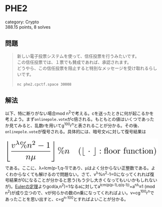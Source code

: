 # PHE2
category: Crypto  
388.15 points, 8 solves

## 問題
> 新しい電子投票システムを使って、信任投票を行うみたいです。  
> この信任投票では、１票でも賛成であれば、承認されます。  
> どうやら、この信任投票を阻止すると特別なメッセージを受け取れるらしいです。  
> 
> `nc phe2.cpctf.space 30008`

## 解法
以下、特に断りがない場合mod n<sup>2</sup>で考える。cを送ったときに何が起こるかを考えよう。まず`onlinepole.vote`がc倍される。もともとの値はいくつであったか見てみると、乱数rを用いてg<sup>100</sup>r<sup>n</sup>と表されることが分かる。その後、`onlinepole.vote`が復号される。具体的には、暗号文vに対して復号結果は  
<div align="center"><img src="https://github.com/mathphilia/CTFs/blob/main/images/CPCTF22/PHE2_1.png?raw=true"></div>  
である。ここに、λ=lcm(p-1,q-1)であり、μはよく分からない正整数である。よくわからなくても解けるので問題ない。さて、v<sup>λ</sup>%n<sup>2</sup>-1=0になってくれれば復号結果が0になることが分かると思う(もう少し大きくなってもいいかもしれないが)。<a href="https://qiita.com/tnakagawa/items/54f360f144a2ba2fe0a0" rel="nofollow">Eulerの定理</a>よりgcd(a,n<sup>2</sup>)=1なるaに対してa<sup>lcm(p(p-1),q(q-1))</sup>=a<sup>nλ</sup>≡1 (mod n<sup>2</sup>)が成り立つので、vが何らかの数のn乗になってくれればよい。v=cg<sup>100</sup>r<sup>n</sup>であったことを思い出すと、c=g<sup>n-100</sup>とすればよいことが分かる。
